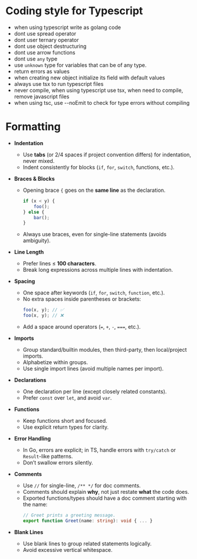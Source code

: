 # Coding style for Typescript

- when using typescript write as golang code
- dont use spread operator
- dont user ternary operator
- dont use object destructuring
- dont use arrow functions
- dont use `any` type
- use `unknown` type for variables that can be of any type.
- return errors as values
- when creating new object initialize its field with default values
- always use tsx to run typescript files
- never compile, when using typescript use tsx, when need to compile, remove javascript files
- when using tsc, use --noEmit to check for type errors without compiling

# Formatting

- **Indentation**
    - Use **tabs** (or 2/4 spaces if project convention differs) for indentation, never mixed.
    - Indent consistently for blocks (`if`, `for`, `switch`, functions, etc.).

- **Braces & Blocks**
    - Opening brace `{` goes on the **same line** as the declaration.
        ```ts
        if (x < y) {
            foo();
        } else {
            bar();
        }
        ```
    - Always use braces, even for single-line statements (avoids ambiguity).

- **Line Length**
    - Prefer lines ≤ **100 characters**.
    - Break long expressions across multiple lines with indentation.

- **Spacing**
    - One space after keywords (`if`, `for`, `switch`, `function`, etc.).
    - No extra spaces inside parentheses or brackets:
        ```ts
        foo(x, y); // ✅
        foo(x, y); // ❌
        ```
    - Add a space around operators (`=`, `+`, `-`, `===`, etc.).

- **Imports**
    - Group standard/builtin modules, then third-party, then local/project imports.
    - Alphabetize within groups.
    - Use single import lines (avoid multiple names per import).

- **Declarations**
    - One declaration per line (except closely related constants).
    - Prefer `const` over `let`, and avoid `var`.

- **Functions**
    - Keep functions short and focused.
    - Use explicit return types for clarity.

- **Error Handling**
    - In Go, errors are explicit; in TS, handle errors with `try/catch` or `Result`-like patterns.
    - Don’t swallow errors silently.

- **Comments**
    - Use `//` for single-line, `/** */` for doc comments.
    - Comments should explain **why**, not just restate **what** the code does.
    - Exported functions/types should have a doc comment starting with the name:
        ```ts
        // Greet prints a greeting message.
        export function Greet(name: string): void { ... }
        ```

- **Blank Lines**
    - Use blank lines to group related statements logically.
    - Avoid excessive vertical whitespace.
